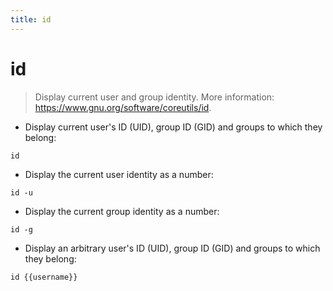 ```yaml
---
title: id
---
```

# id

> Display current user and group identity.
> More information: <https://www.gnu.org/software/coreutils/id>.

- Display current user's ID (UID), group ID (GID) and groups to which they belong:

`id`

- Display the current user identity as a number:

`id -u`

- Display the current group identity as a number:

`id -g`

- Display an arbitrary user's ID (UID), group ID (GID) and groups to which they belong:

`id {{username}}`
